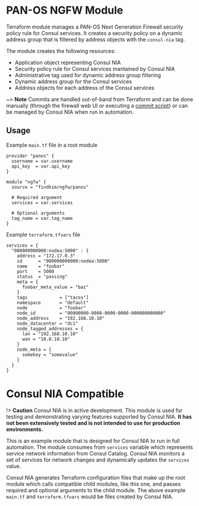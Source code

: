 # PAN-OS NGFW Module

Terraform module manages a PAN-OS Next Generation Firewall security policy rule
for Consul services. It creates a security policy on a dynamic address group
that is filtered by address objects with the `consul-nia` tag.

The module creates the following resources:
* Application object representing Consul NIA
* Security policy rule for Consul services mantained by Consul NIA
* Administrative tag used for dynamic address group filtering
* Dynamic address group for the Consul services
* Address objects for each address of the Consul services

~> **Note** Commits are handled out-of-band from Terraform and can be done manually (through the firewall web UI or executing a [commit script](https://www.terraform.io/docs/providers/panos/index.html#commits)) or can be managed by Consul NIA when run in automation.

## Usage

Example `main.tf` file in a root module
```hcl
provider "panos" {
  username = var.username
  api_key  = var.api_key
}

module "ngfw" {
  source = "findkim/ngfw/panos"

  # Required argument
  services = var.services
  
  # Optional arguments
  tag_name = var.tag_name
}
```

Example `terraform.tfvars` file
```hcl
services = {
  "000000000000:nodea:5000" : {
    address = "172.17.0.3"
    id      = "000000000000:nodea:5000"
    name    = "foobar"
    port    = 5000
    status  = "passing"
    meta = {
      foobar_meta_value = "baz"
    }
    tags            = ["tacos"]
    namespace       = "default"
    node            = "foobar"
    node_id         = "00000000-0000-0000-0000-000000000000"
    node_address    = "192.168.10.10"
    node_datacenter = "dc1"
    node_tagged_addresses = {
      lan = "192.168.10.10"
      wan = "10.0.10.10"
    }
    node_meta = {
      somekey = "somevalue"
    }
  }
}

```

# Consul NIA Compatible

!> **Caution** Consul NIA is in active development. This module is used for testing and demonstrating varying features supported by Consul NIA. **It has not been extensively tested and is not intended to use for production environments.**

This is an example module that is designed for Consul NIA to run in full automation. The module consumes from `services` variable which represents service network information from Consul Catalog. Consul NIA monitors a set of services for network changes and dynamically updates the `services` value.

Consul NIA generates Terraform configuration files that make up the root module which calls compatible child modules, like this one, and passes required and optional arguments to the child module. The above example `main.tf` and `terraform.tfvars` would be files created by Consul NIA.
